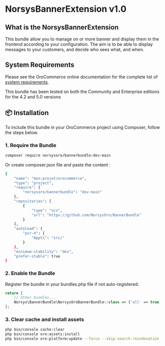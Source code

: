 NorsysBannerExtension v1.0
==============================

What is the NorsysBannerExtension
--------------------

This bundle allow you to manage on or more banner and display them in the frontend according to your configuration. The aim is to be able to display messages to your customers, and decide who sees what, and when.

System Requirements
-------------------

Please see the OroCommerce online documentation for the complete list of [system requirements](https://doc.oroinc.com/backend/setup/system-requirements/).

This bundle has been tested on both the Community and Enterprise editions for the 4.2 and 5.0 versions

## 📦 Installation

To include this bundle in your OroCommerce project using Composer, follow the steps below.

### 1. Require the Bundle
```bash
composer require norsysoro/bannerbundle:dev-main
```
Or create composer.json file and paste the content : 
```bash
{
    "name": "mon-projet/orocommerce",
    "type": "project",
    "require": {
        "norsysoro/bannerbundle": "dev-main"
    },
    "repositories": [
        {
            "type": "vcs",
            "url": "https://github.com/NorsysOro/BannerBundle"
        }
    ],
    "autoload": {
        "psr-4": {
            "App\\": "src/"
        }
    },
    "minimum-stability": "dev",
    "prefer-stable": true
}
```
### 2. Enable the Bundle
Register the bundle in your bundles.php file if not auto-registered:
```php
return [
    // Other bundles...
    Norsys\BannerBundle\NorsysOroBannerBundle::class => ['all' => true],
];
```
### 3. Clear cache and install assets
```bash
php bin/console cache:clear
php bin/console oro:assets:install
php bin/console oro:platform:update --force --skip-search-reindexation --skip-download-translations --skip-translations
```
